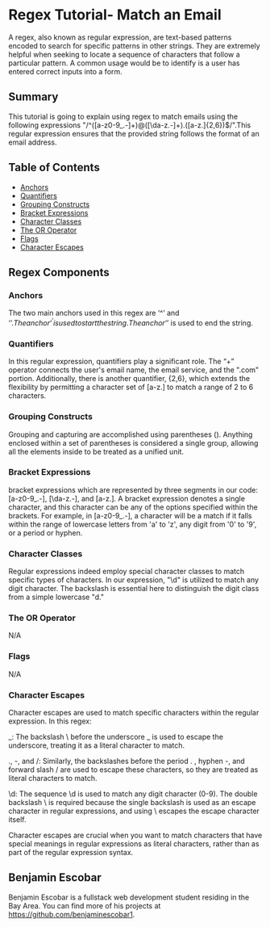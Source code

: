 # Regex Tutorial- Match an Email

A regex, also known as regular expression, are text-based patterns encoded to search for specific patterns in other strings. They are extremely helpful when seeking to locate a sequence of characters that follow a particular pattern. A common usage would be to identify is a user has entered correct inputs into a form. 

## Summary

This tutorial is going to explain using regex to match emails using the following expressions "/^([a-z0-9_\.-]+)@([\da-z\.-]+)\.([a-z\.]{2,6})$/".This regular expression ensures that the provided string follows the format of an email address.

## Table of Contents

- [Anchors](#anchors)
- [Quantifiers](#quantifiers)
- [Grouping Constructs](#grouping-constructs)
- [Bracket Expressions](#bracket-expressions)
- [Character Classes](#character-classes)
- [The OR Operator](#the-or-operator)
- [Flags](#flags)
- [Character Escapes](#character-escapes)

## Regex Components

### Anchors
The two main anchors used in this regex are ‘^’ and ‘$’. The anchor ‘^’ is used to start the string. The anchor ‘$’ is used to end the string.

### Quantifiers
In this regular expression, quantifiers play a significant role. The “+” operator connects the user's email name, the email service, and the ".com" portion. Additionally, there is another quantifier, {2,6}, which extends the flexibility by permitting a character set of [a-z.] to match a range of 2 to 6 characters.

### Grouping Constructs
Grouping and capturing are accomplished using parentheses (). Anything enclosed within a set of parentheses is considered a single group, allowing all the elements inside to be treated as a unified unit.

### Bracket Expressions
bracket expressions which are represented by three segments in our code: [a-z0-9_.-], [\da-z.-], and [a-z.]. A bracket expression denotes a single character, and this character can be any of the options specified within the brackets. For example, in [a-z0-9_.-], a character will be a match if it falls within the range of lowercase letters from 'a' to 'z', any digit from '0' to '9', or a period or hyphen.

### Character Classes
Regular expressions indeed employ special character classes to match specific types of characters. In our expression, "\d" is utilized to match any digit character. The backslash is essential here to distinguish the digit class from a simple lowercase "d."

### The OR Operator
N/A

### Flags
N/A

### Character Escapes
Character escapes are used to match specific characters within the regular expression. In this regex:

\_: The backslash \ before the underscore _ is used to escape the underscore, treating it as a literal character to match.

\., \-, and \/: Similarly, the backslashes before the period . , hyphen -, and forward slash / are used to escape these characters, so they are treated as literal characters to match.

\\d: The sequence \\d is used to match any digit character (0-9). The double backslash \\ is required because the single backslash is used as an escape character in regular expressions, and using \\ escapes the escape character itself.

Character escapes are crucial when you want to match characters that have special meanings in regular expressions as literal characters, rather than as part of the regular expression syntax.

## Benjamin Escobar

Benjamin Escobar is a fullstack web development student residing in the Bay Area. You can find more of his projects at https://github.com/benjaminescobar1.
